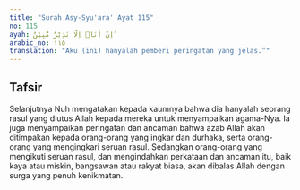 ```yaml
---
title: "Surah Asy-Syu'ara' Ayat 115"
no: 115
ayah: اِنْ اَنَا۠ اِلَّا نَذِيْرٌ مُّبِيْنٌ ۗ 
arabic_no: ١١٥
translation: "Aku (ini) hanyalah pemberi peringatan yang jelas.”"
---
```


## Tafsir

Selanjutnya Nuh mengatakan kepada kaumnya bahwa dia hanyalah seorang rasul yang diutus Allah kepada mereka untuk menyampaikan agama-Nya. Ia juga menyampaikan peringatan dan ancaman bahwa azab Allah akan ditimpakan kepada orang-orang yang ingkar dan durhaka, serta orang-orang yang mengingkari seruan rasul. Sedangkan orang-orang yang mengikuti seruan rasul, dan mengindahkan perkataan dan ancaman itu, baik kaya atau miskin, bangsawan atau rakyat biasa, akan dibalas Allah dengan surga yang penuh kenikmatan.